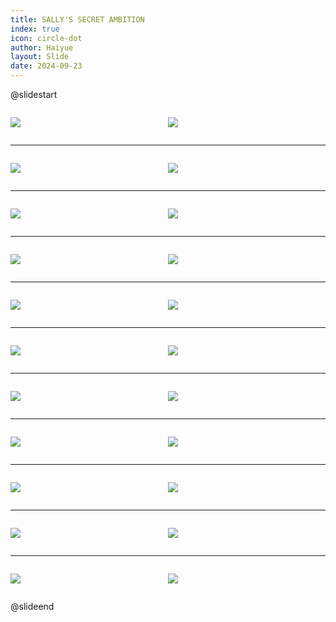 ```yaml
---
title: SALLY'S SECRET AMBITION
index: true
icon: circle-dot
author: Haiyue
layout: Slide
date: 2024-09-23
---
```

 
@slidestart

<div style="display:flex">
<div style="flex:1">

![](https://raw.githubusercontent.com/yclord/reading/refs/heads/master/english/Level-T/SALLY'S%20SECRET%20AMBITION/001.webp)
</div>
<div style="flex:1">

![](https://raw.githubusercontent.com/yclord/reading/refs/heads/master/english/Level-T/SALLY'S%20SECRET%20AMBITION/002.webp)
</div>
</div>

---

<div style="display:flex">
<div style="flex:1">

![](https://raw.githubusercontent.com/yclord/reading/refs/heads/master/english/Level-T/SALLY'S%20SECRET%20AMBITION/003.webp)
</div>
<div style="flex:1">

![](https://raw.githubusercontent.com/yclord/reading/refs/heads/master/english/Level-T/SALLY'S%20SECRET%20AMBITION/004.webp)
</div>
</div>

---

<div style="display:flex">
<div style="flex:1">

![](https://raw.githubusercontent.com/yclord/reading/refs/heads/master/english/Level-T/SALLY'S%20SECRET%20AMBITION/005.webp)
</div>
<div style="flex:1">

![](https://raw.githubusercontent.com/yclord/reading/refs/heads/master/english/Level-T/SALLY'S%20SECRET%20AMBITION/006.webp)
</div>
</div>

---

<div style="display:flex">
<div style="flex:1">

![](https://raw.githubusercontent.com/yclord/reading/refs/heads/master/english/Level-T/SALLY'S%20SECRET%20AMBITION/007.webp)
</div>
<div style="flex:1">

![](https://raw.githubusercontent.com/yclord/reading/refs/heads/master/english/Level-T/SALLY'S%20SECRET%20AMBITION/008.webp)
</div>
</div>

---

<div style="display:flex">
<div style="flex:1">

![](https://raw.githubusercontent.com/yclord/reading/refs/heads/master/english/Level-T/SALLY'S%20SECRET%20AMBITION/009.webp)
</div>
<div style="flex:1">

![](https://raw.githubusercontent.com/yclord/reading/refs/heads/master/english/Level-T/SALLY'S%20SECRET%20AMBITION/010.webp)
</div>
</div>

---

<div style="display:flex">
<div style="flex:1">

![](https://raw.githubusercontent.com/yclord/reading/refs/heads/master/english/Level-T/SALLY'S%20SECRET%20AMBITION/011.webp)
</div>
<div style="flex:1">

![](https://raw.githubusercontent.com/yclord/reading/refs/heads/master/english/Level-T/SALLY'S%20SECRET%20AMBITION/012.webp)
</div>
</div>

---

<div style="display:flex">
<div style="flex:1">

![](https://raw.githubusercontent.com/yclord/reading/refs/heads/master/english/Level-T/SALLY'S%20SECRET%20AMBITION/013.webp)
</div>
<div style="flex:1">

![](https://raw.githubusercontent.com/yclord/reading/refs/heads/master/english/Level-T/SALLY'S%20SECRET%20AMBITION/014.webp)
</div>
</div>

---

<div style="display:flex">
<div style="flex:1">

![](https://raw.githubusercontent.com/yclord/reading/refs/heads/master/english/Level-T/SALLY'S%20SECRET%20AMBITION/015.webp)
</div>
<div style="flex:1">

![](https://raw.githubusercontent.com/yclord/reading/refs/heads/master/english/Level-T/SALLY'S%20SECRET%20AMBITION/016.webp)
</div>
</div>

---

<div style="display:flex">
<div style="flex:1">

![](https://raw.githubusercontent.com/yclord/reading/refs/heads/master/english/Level-T/SALLY'S%20SECRET%20AMBITION/017.webp)
</div>
<div style="flex:1">

![](https://raw.githubusercontent.com/yclord/reading/refs/heads/master/english/Level-T/SALLY'S%20SECRET%20AMBITION/018.webp)
</div>
</div>

---

<div style="display:flex">
<div style="flex:1">

![](https://raw.githubusercontent.com/yclord/reading/refs/heads/master/english/Level-T/SALLY'S%20SECRET%20AMBITION/019.webp)
</div>
<div style="flex:1">

![](https://raw.githubusercontent.com/yclord/reading/refs/heads/master/english/Level-T/SALLY'S%20SECRET%20AMBITION/020.webp)
</div>
</div>

---

<div style="display:flex">
<div style="flex:1">

![](https://raw.githubusercontent.com/yclord/reading/refs/heads/master/english/Level-T/SALLY'S%20SECRET%20AMBITION/021.webp)
</div>
<div style="flex:1">

![](https://raw.githubusercontent.com/yclord/reading/refs/heads/master/english/Level-T/SALLY'S%20SECRET%20AMBITION/022.webp)
</div>
</div>

@slideend
